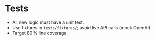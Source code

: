 # Tests

* All new logic must have a unit test.
* Use fixtures in `tests/fixtures/`; avoid live API calls (mock OpenAI).
* Target 80 % line coverage.